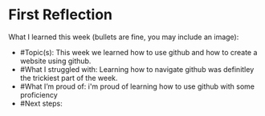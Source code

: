 # First Reflection
What I learned this week (bullets are fine, you may include an image):

- #Topic(s):
This week we learned how to use github and how to create a website using github.
- #What I struggled with:
  Learning how to navigate github was definitley the trickiest part of the week.
- #What I’m proud of:
  i'm proud of learning how to use github with some proficiency
- #Next steps:
